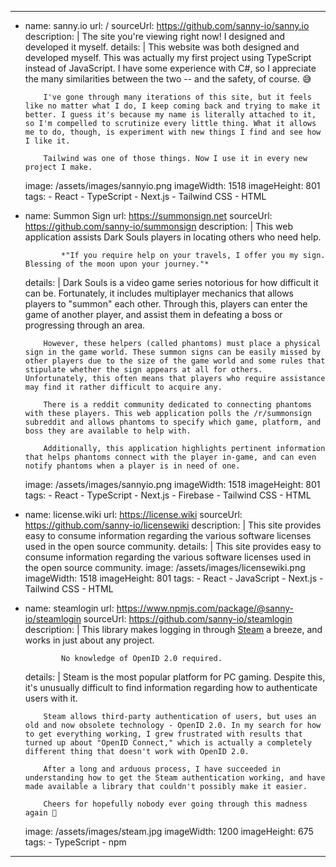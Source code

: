 ---
-   name: sanny.io
    url: /
    sourceUrl: https://github.com/sanny-io/sanny.io
    description: |
                The site you're viewing right now! I designed and developed it myself.
    details: |
            This website was both designed and developed myself. This was actually my first project using TypeScript instead of JavaScript. I have some experience with C#, so I appreciate the many similarities between the two -- and the safety, of course. 😅

            I've gone through many iterations of this site, but it feels like no matter what I do, I keep coming back and trying to make it better. I guess it's because my name is literally attached to it, so I'm compelled to scrutinize every little thing. What it allows me to do, though, is experiment with new things I find and see how I like it.

            Tailwind was one of those things. Now I use it in every new project I make.
    image: /assets/images/sannyio.png
    imageWidth: 1518
    imageHeight: 801
    tags:
        - React
        - TypeScript
        - Next.js
        - Tailwind CSS
        - HTML

-   name: Summon Sign
    url: https://summonsign.net
    sourceUrl: https://github.com/sanny-io/summonsign
    description: |
                This web application assists Dark Souls players in locating others who need help.

                *"If you require help on your travels, I offer you my sign. Blessing of the moon upon your journey."*
    details: |
            Dark Souls is a video game series notorious for how difficult it can be. Fortunately, it includes multiplayer mechanics that allows players to "summon" each other. Through this, players can enter the game of another player, and assist them in defeating a boss or progressing through an area.

            However, these helpers (called phantoms) must place a physical sign in the game world. These summon signs can be easily missed by other players due to the size of the game world and some rules that stipulate whether the sign appears at all for others. Unfortunately, this often means that players who require assistance may find it rather difficult to acquire any.

            There is a reddit community dedicated to connecting phantoms with these players. This web application polls the /r/summonsign subreddit and allows phantoms to specify which game, platform, and boss they are available to help with.

            Additionally, this application highlights pertinent information that helps phantoms connect with the player in-game, and can even notify phantoms when a player is in need of one.
    image: /assets/images/sannyio.png
    imageWidth: 1518
    imageHeight: 801
    tags:
        - React
        - TypeScript
        - Next.js
        - Firebase
        - Tailwind CSS
        - HTML

-   name: license.wiki
    url: https://license.wiki
    sourceUrl: https://github.com/sanny-io/licensewiki
    description: |
                This site provides easy to consume information regarding the various software licenses used in the open source community.
    details: |
            This site provides easy to consume information regarding the various software licenses used in the open source community.
    image: /assets/images/licensewiki.png
    imageWidth: 1518
    imageHeight: 801
    tags:
        - React
        - JavaScript
        - Next.js
        - Tailwind CSS
        - HTML

-   name: steamlogin
    url: https://www.npmjs.com/package/@sanny-io/steamlogin
    sourceUrl: https://github.com/sanny-io/steamlogin
    description: |
                This library makes logging in through [Steam](https://steamcommunity.com) a breeze, and works in just about any project.

                No knowledge of OpenID 2.0 required.
    details: |
            Steam is the most popular platform for PC gaming. Despite this, it's unusually difficult to find information regarding how to authenticate users with it.

            Steam allows third-party authentication of users, but uses an old and now obsolete technology - OpenID 2.0. In my search for how to get everything working, I grew frustrated with results that turned up about "OpenID Connect," which is actually a completely different thing that doesn't work with OpenID 2.0.

            After a long and arduous process, I have succeeded in understanding how to get the Steam authentication working, and have made available a library that couldn't possibly make it easier.

            Cheers for hopefully nobody ever going through this madness again 🥳

    image: /assets/images/steam.jpg
    imageWidth: 1200
    imageHeight: 675
    tags:
        - TypeScript
        - npm
---